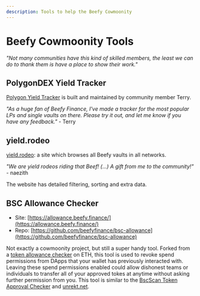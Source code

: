 ```yaml
---
description: Tools to help the Beefy Cowmoonity
---
```


# Beefy Cowmoonity Tools

_"Not many communities have this kind of skilled members, the least we can do to thank them is have a place to show their work."_

## PolygonDEX Yield Tracker

[Polygon Yield Tracker](https://polygondex.com/track/yield/yieldMeBro.aspx) is built and maintained by community member Terry.

_"As a huge fan of Beefy Finance, I've made a tracker for the most popular LPs and single vaults on there. Please try it out, and let me know if you have any feedback."_ - Terry

## yield.rodeo

[yield.rodeo](https://yield.rodeo/): a site which browses all Beefy vaults in all networks.

_"We are yield rodeos riding that Beef! \(...\) A gift from me to the community!"_ - naezith

The website has detailed filtering, sorting and extra data.

## BSC Allowance Checker

* Site: [https://allowance.beefy.finance/](https://allowance.beefy.finance/)
* Repo: [https://github.com/beefyfinance/bsc-allowance](https://github.com/beefyfinance/bsc-allowance)

Not exactly a cowmoonity project, but still a super handy tool. Forked from a [token allowance checker](https://tac.dappstar.io/#/) on ETH, this tool is used to revoke spend permissions from DApps that your wallet has previously interacted with. Leaving these spend permissions enabled could allow dishonest teams or individuals to transfer all of your approved tokes at anytime without asking further permission from you. This tool is similar to the [BscScan Token Approval Checker](https://bscscan.com/tokenapprovalchecker) and [unrekt.net](https://app.unrekt.net/).

